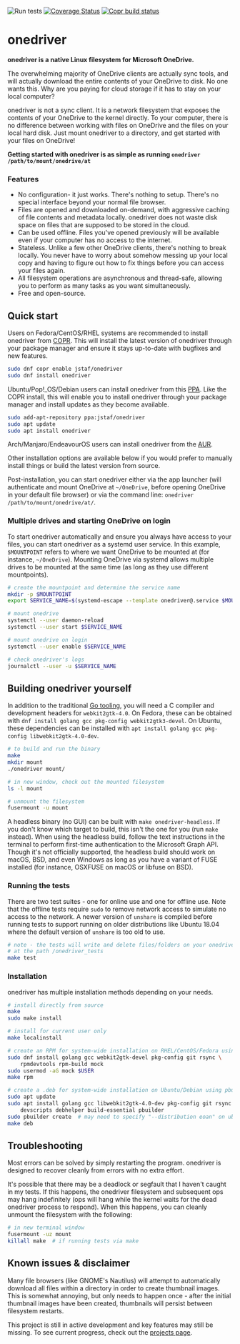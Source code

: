 ![Run tests](https://github.com/jstaf/onedriver/workflows/Run%20tests/badge.svg)
[![Coverage Status](https://coveralls.io/repos/github/jstaf/onedriver/badge.svg?branch=master)](https://coveralls.io/github/jstaf/onedriver?branch=master)
[![Copr build status](https://copr.fedorainfracloud.org/coprs/jstaf/onedriver/package/onedriver/status_image/last_build.png)](https://copr.fedorainfracloud.org/coprs/jstaf/onedriver/package/onedriver/)

onedriver
======================================

**onedriver is a native Linux filesystem for Microsoft OneDrive.**

The overwhelming majority of OneDrive clients are actually sync tools, and will
actually download the entire contents of your OneDrive to disk. No one wants
this. Why are you paying for cloud storage if it has to stay on your local
computer?

onedriver is not a sync client. It is a network filesystem that exposes the
contents of your OneDrive to the kernel directly. To your computer, there is
no difference between working with files on OneDrive and the files on your
local hard disk. Just mount onedriver to a directory, and get started with
your files on OneDrive!

**Getting started with onedriver is as simple as running `onedriver /path/to/mount/onedrive/at`**

### Features

* No configuration- it just works. There's nothing to setup. There's no special
  interface beyond your normal file browser.
* Files are opened and downloaded on-demand, with aggressive caching of file 
  contents and metadata locally. onedriver does not waste disk space on files
  that are supposed to be stored in the cloud.
* Can be used offline. Files you've opened previously will be available even if 
  your computer has no access to the internet.
* Stateless. Unlike a few other OneDrive clients, there's nothing to break 
  locally. You never have to worry about somehow messing up your local copy and 
  having to figure out how to fix things before you can access your files again.
* All filesystem operations are asynchronous and thread-safe, allowing you to 
  perform as many tasks as you want simultaneously.
* Free and open-source.

## Quick start

Users on Fedora/CentOS/RHEL systems are recommended to install onedriver from 
[COPR](https://copr.fedorainfracloud.org/coprs/jstaf/onedriver/).
This will install the latest version of onedriver through your package manager 
and ensure it stays up-to-date with bugfixes and new features.

```bash
sudo dnf copr enable jstaf/onedriver
sudo dnf install onedriver
```

Ubuntu/Pop!_OS/Debian users can install onedriver from this
[PPA](https://launchpad.net/~jstaf/+archive/ubuntu/onedriver).
Like the COPR install, this will enable you to install onedriver through your
package manager and install updates as they become available.

```bash
sudo add-apt-repository ppa:jstaf/onedriver
sudo apt update
sudo apt install onedriver
```

Arch/Manjaro/EndeavourOS users can install onedriver from the [AUR](https://aur.archlinux.org/packages/onedriver/).

Other installation options are available below if you would prefer to manually
install things or build the latest version from source.

Post-installation, you can start onedriver either via the app launcher 
(will authenticate and mount OneDrive at `~/OneDrive`, 
before opening OneDrive in your default file browser)
or via the command line: `onedriver /path/to/mount/onedrive/at/`.

### Multiple drives and starting OneDrive on login

To start onedriver automatically and ensure you always have access to your files,
you can start onedriver as a systemd user service. In this example, `$MOUNTPOINT`
refers to where we want OneDrive to be mounted at (for instance, `~/OneDrive`).
Mounting OneDrive via systemd allows multiple drives to be mounted at the same 
time (as long as they use different mountpoints).

```bash
# create the mountpoint and determine the service name
mkdir -p $MOUNTPOINT
export SERVICE_NAME=$(systemd-escape --template onedriver@.service $MOUNTPOINT)

# mount onedrive
systemctl --user daemon-reload
systemctl --user start $SERVICE_NAME

# mount onedrive on login
systemctl --user enable $SERVICE_NAME

# check onedriver's logs
journalctl --user -u $SERVICE_NAME
```

## Building onedriver yourself

In addition to the traditional [Go tooling](https://golang.org/dl/), 
you will need a C compiler and development headers for `webkit2gtk-4.0`. 
On Fedora, these can be obtained with 
`dnf install golang gcc pkg-config webkit2gtk3-devel`. 
On Ubuntu, these dependencies can be installed with
`apt install golang gcc pkg-config libwebkit2gtk-4.0-dev`.

```bash
# to build and run the binary
make
mkdir mount
./onedriver mount/

# in new window, check out the mounted filesystem
ls -l mount

# unmount the filesystem
fusermount -u mount
```

A headless binary (no GUI) can be built with `make onedriver-headless`.
If you don't know which target to build, this isn't the one for you (run
`make` instead). When using the headless build, follow the text instructions
in the terminal to perform first-time authentication to the Microsoft Graph
API. Though it's not officially supported, the headless build should work on
macOS, BSD, and even Windows as long as you have a variant of FUSE installed
(for instance, OSXFUSE on macOS or libfuse on BSD).

### Running the tests

There are two test suites - one for online use and one for offline use. Note 
that the offline tests require `sudo` to remove network access to simulate no 
access to the network. A newer version of `unshare` is compiled before running
tests to support running on older distributions like Ubuntu 18.04 where the
default version of `unshare` is too old to use.

```bash
# note - the tests will write and delete files/folders on your onedrive account
# at the path /onedriver_tests
make test
```

### Installation

onedriver has multiple installation methods depending on your needs.

```bash
# install directly from source
make
sudo make install

# install for current user only
make localinstall

# create an RPM for system-wide installation on RHEL/CentOS/Fedora using mock
sudo dnf install golang gcc webkit2gtk-devel pkg-config git rsync \
    rpmdevtools rpm-build mock
sudo usermod -aG mock $USER
make rpm

# create a .deb for system-wide installation on Ubuntu/Debian using pbuilder
sudo apt update
sudo apt install golang gcc libwebkit2gtk-4.0-dev pkg-config git rsync \
    devscripts debhelper build-essential pbuilder
sudo pbuilder create  # may need to specify "--distribution eoan" on ubuntu
make deb
```

## Troubleshooting

Most errors can be solved by simply restarting the program. onedriver is
designed to recover cleanly from errors with no extra effort.

It's possible that there may be a deadlock or segfault that I haven't caught in 
my tests. If this happens, the onedriver filesystem and subsequent ops may hang
indefinitely (ops will hang while the kernel waits for the dead onedriver 
process to respond). When this happens, you can cleanly unmount the filesystem 
with the following:

```bash
# in new terminal window
fusermount -uz mount
killall make  # if running tests via make
```

## Known issues & disclaimer

Many file browsers (like GNOME's Nautilus) will attempt to automatically 
download all files within a directory in order to create thumbnail images.
This is somewhat annoying, but only needs to happen once - after the initial
thumbnail images have been created, thumbnails will persist between
filesystem restarts.

This project is still in active development and key features may still be
missing. To see current progress, check out the 
[projects page](https://github.com/jstaf/onedriver/projects/1). 
